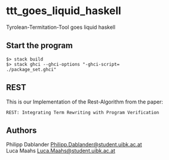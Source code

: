 # ttt_goes_liquid_haskell

Tyrolean-Termitation-Tool goes liquid haskell

## Start the program

```
$> stack build
$> stack ghci --ghci-options "-ghci-script=
./package_set.ghci"
```

## REST

This is our Implementation of the Rest-Algorithm from the paper:
```
REST: Integrating Term Rewriting with Program Verification
```

## Authors

Philipp Dablander <Philipp.Dablander@student.uibk.ac.at> \
Luca Maahs <Luca.Maahs@student.uibk.ac.at>